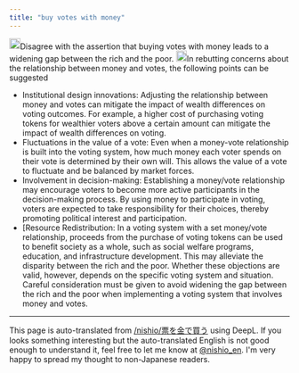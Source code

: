 ```yaml
---
title: "buy votes with money"
---
```


<img src='https://scrapbox.io/api/pages/nishio-en/nishio/icon' alt='nishio.icon' height="19.5"/>Disagree with the assertion that buying votes with money leads to a widening gap between the rich and the poor.
<img src='https://scrapbox.io/api/pages/nishio-en/GPT-4/icon' alt='GPT-4.icon' height="19.5"/>In rebutting concerns about the relationship between money and votes, the following points can be suggested
- Institutional design innovations: Adjusting the relationship between money and votes can mitigate the impact of wealth differences on voting outcomes. For example, a higher cost of purchasing voting tokens for wealthier voters above a certain amount can mitigate the impact of wealth differences on voting.
- Fluctuations in the value of a vote: Even when a money-vote relationship is built into the voting system, how much money each voter spends on their vote is determined by their own will. This allows the value of a vote to fluctuate and be balanced by market forces.
- Involvement in decision-making: Establishing a money/vote relationship may encourage voters to become more active participants in the decision-making process. By using money to participate in voting, voters are expected to take responsibility for their choices, thereby promoting political interest and participation.
- [Resource Redistribution: In a voting system with a set money/vote relationship, proceeds from the purchase of voting tokens can be used to benefit society as a whole, such as social welfare programs, education, and infrastructure development. This may alleviate the disparity between the rich and the poor.
Whether these objections are valid, however, depends on the specific voting system and situation. Careful consideration must be given to avoid widening the gap between the rich and the poor when implementing a voting system that involves money and votes.
---
This page is auto-translated from [/nishio/票を金で買う](https://scrapbox.io/nishio/票を金で買う) using DeepL. If you looks something interesting but the auto-translated English is not good enough to understand it, feel free to let me know at [@nishio_en](https://twitter.com/nishio_en). I'm very happy to spread my thought to non-Japanese readers.
